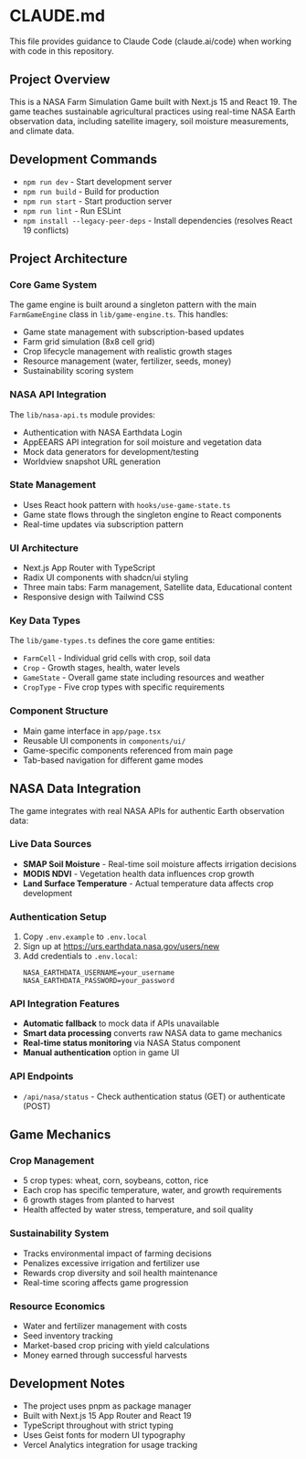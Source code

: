 # CLAUDE.md

This file provides guidance to Claude Code (claude.ai/code) when working with code in this repository.

## Project Overview

This is a NASA Farm Simulation Game built with Next.js 15 and React 19. The game teaches sustainable agricultural practices using real-time NASA Earth observation data, including satellite imagery, soil moisture measurements, and climate data.

## Development Commands

- `npm run dev` - Start development server
- `npm run build` - Build for production
- `npm run start` - Start production server
- `npm run lint` - Run ESLint
- `npm install --legacy-peer-deps` - Install dependencies (resolves React 19 conflicts)

## Project Architecture

### Core Game System
The game engine is built around a singleton pattern with the main `FarmGameEngine` class in `lib/game-engine.ts`. This handles:
- Game state management with subscription-based updates
- Farm grid simulation (8x8 cell grid)
- Crop lifecycle management with realistic growth stages
- Resource management (water, fertilizer, seeds, money)
- Sustainability scoring system

### NASA API Integration
The `lib/nasa-api.ts` module provides:
- Authentication with NASA Earthdata Login
- AppEEARS API integration for soil moisture and vegetation data
- Mock data generators for development/testing
- Worldview snapshot URL generation

### State Management
- Uses React hook pattern with `hooks/use-game-state.ts`
- Game state flows through the singleton engine to React components
- Real-time updates via subscription pattern

### UI Architecture
- Next.js App Router with TypeScript
- Radix UI components with shadcn/ui styling
- Three main tabs: Farm management, Satellite data, Educational content
- Responsive design with Tailwind CSS

### Key Data Types
The `lib/game-types.ts` defines the core game entities:
- `FarmCell` - Individual grid cells with crop, soil data
- `Crop` - Growth stages, health, water levels
- `GameState` - Overall game state including resources and weather
- `CropType` - Five crop types with specific requirements

### Component Structure
- Main game interface in `app/page.tsx`
- Reusable UI components in `components/ui/`
- Game-specific components referenced from main page
- Tab-based navigation for different game modes

## NASA Data Integration

The game integrates with real NASA APIs for authentic Earth observation data:

### Live Data Sources
- **SMAP Soil Moisture** - Real-time soil moisture affects irrigation decisions
- **MODIS NDVI** - Vegetation health data influences crop growth
- **Land Surface Temperature** - Actual temperature data affects crop development

### Authentication Setup
1. Copy `.env.example` to `.env.local`
2. Sign up at https://urs.earthdata.nasa.gov/users/new
3. Add credentials to `.env.local`:
   ```
   NASA_EARTHDATA_USERNAME=your_username
   NASA_EARTHDATA_PASSWORD=your_password
   ```

### API Integration Features
- **Automatic fallback** to mock data if APIs unavailable
- **Smart data processing** converts raw NASA data to game mechanics
- **Real-time status monitoring** via NASA Status component
- **Manual authentication** option in game UI

### API Endpoints
- `/api/nasa/status` - Check authentication status (GET) or authenticate (POST)

## Game Mechanics

### Crop Management
- 5 crop types: wheat, corn, soybeans, cotton, rice
- Each crop has specific temperature, water, and growth requirements
- 6 growth stages from planted to harvest
- Health affected by water stress, temperature, and soil quality

### Sustainability System
- Tracks environmental impact of farming decisions
- Penalizes excessive irrigation and fertilizer use
- Rewards crop diversity and soil health maintenance
- Real-time scoring affects game progression

### Resource Economics
- Water and fertilizer management with costs
- Seed inventory tracking
- Market-based crop pricing with yield calculations
- Money earned through successful harvests

## Development Notes

- The project uses pnpm as package manager
- Built with Next.js 15 App Router and React 19
- TypeScript throughout with strict typing
- Uses Geist fonts for modern UI typography
- Vercel Analytics integration for usage tracking